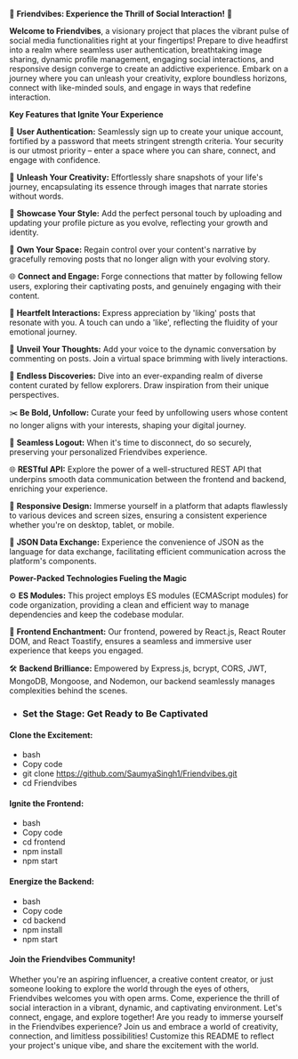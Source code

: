 🌟 **Friendvibes: Experience the Thrill of Social Interaction!** 🚀

**Welcome to Friendvibes**, a visionary project that places the vibrant pulse of social media functionalities right at your fingertips! Prepare to dive headfirst into a realm where seamless user authentication, breathtaking image sharing, dynamic profile management, engaging social interactions, and responsive design converge to create an addictive experience. Embark on a journey where you can unleash your creativity, explore boundless horizons, connect with like-minded souls, and engage in ways that redefine interaction.

**Key Features that Ignite Your Experience**

🔐 **User Authentication:** Seamlessly sign up to create your unique account, fortified by a password that meets stringent strength criteria. Your security is our utmost priority – enter a space where you can share, connect, and engage with confidence.

📸 **Unleash Your Creativity:** Effortlessly share snapshots of your life's journey, encapsulating its essence through images that narrate stories without words.

💫 **Showcase Your Style:** Add the perfect personal touch by uploading and updating your profile picture as you evolve, reflecting your growth and identity.

🔑 **Own Your Space:** Regain control over your content's narrative by gracefully removing posts that no longer align with your evolving story.

🌐 **Connect and Engage:** Forge connections that matter by following fellow users, exploring their captivating posts, and genuinely engaging with their content.

💖 **Heartfelt Interactions:** Express appreciation by 'liking' posts that resonate with you. A touch can undo a 'like', reflecting the fluidity of your emotional journey.

💬 **Unveil Your Thoughts:** Add your voice to the dynamic conversation by commenting on posts. Join a virtual space brimming with lively interactions.

🌟 **Endless Discoveries:** Dive into an ever-expanding realm of diverse content curated by fellow explorers. Draw inspiration from their unique perspectives.

✂️ **Be Bold, Unfollow:** Curate your feed by unfollowing users whose content no longer aligns with your interests, shaping your digital journey.

🚪 **Seamless Logout:** When it's time to disconnect, do so securely, preserving your personalized Friendvibes experience.

🌐 **RESTful API:** Explore the power of a well-structured REST API that underpins smooth data communication between the frontend and backend, enriching your experience.

📱 **Responsive Design:** Immerse yourself in a platform that adapts flawlessly to various devices and screen sizes, ensuring a consistent experience whether you're on desktop, tablet, or mobile.

🔗 **JSON Data Exchange:** Experience the convenience of JSON as the language for data exchange, facilitating efficient communication across the platform's components.

**Power-Packed Technologies Fueling the Magic**

⚙️ **ES Modules:** This project employs ES modules (ECMAScript modules) for code organization, providing a clean and efficient way to manage dependencies and keep the codebase modular.

🎨 **Frontend Enchantment:** Our frontend, powered by React.js, React Router DOM, and React Toastify, ensures a seamless and immersive user experience that keeps you engaged.

🛠️ **Backend Brilliance:** Empowered by Express.js, bcrypt, CORS, JWT, MongoDB, Mongoose, and Nodemon, our backend seamlessly manages complexities behind the scenes.

- ### Set the Stage: Get Ready to Be Captivated
#### Clone the Excitement:
+ bash
+ Copy code
+ git clone https://github.com/SaumyaSingh1/Friendvibes.git
+ cd Friendvibes

#### Ignite the Frontend:
+ bash
+ Copy code
+ cd frontend
+ npm install
+ npm start

#### Energize the Backend:
+ bash
+ Copy code
+ cd backend
+ npm install
+ npm start
#### Join the Friendvibes Community!
Whether you're an aspiring influencer, a creative content creator, or just someone looking to explore the world through the eyes of others, Friendvibes welcomes you with open arms. Come, experience the thrill of social interaction in a vibrant, dynamic, and captivating environment. Let's connect, engage, and explore together!
Are you ready to immerse yourself in the Friendvibes experience? Join us and embrace a world of creativity, connection, and limitless possibilities! Customize this README to reflect your project's unique vibe, and share the excitement with the world.




